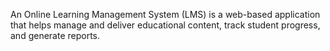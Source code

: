 An Online Learning Management System (LMS) is a web-based application
that helps manage and deliver educational content, track student progress, and generate reports.
